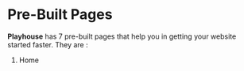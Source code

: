# Pre-Built Pages

**Playhouse** has 7 pre-built pages that help you in getting your website started faster. They are :

1. Home








